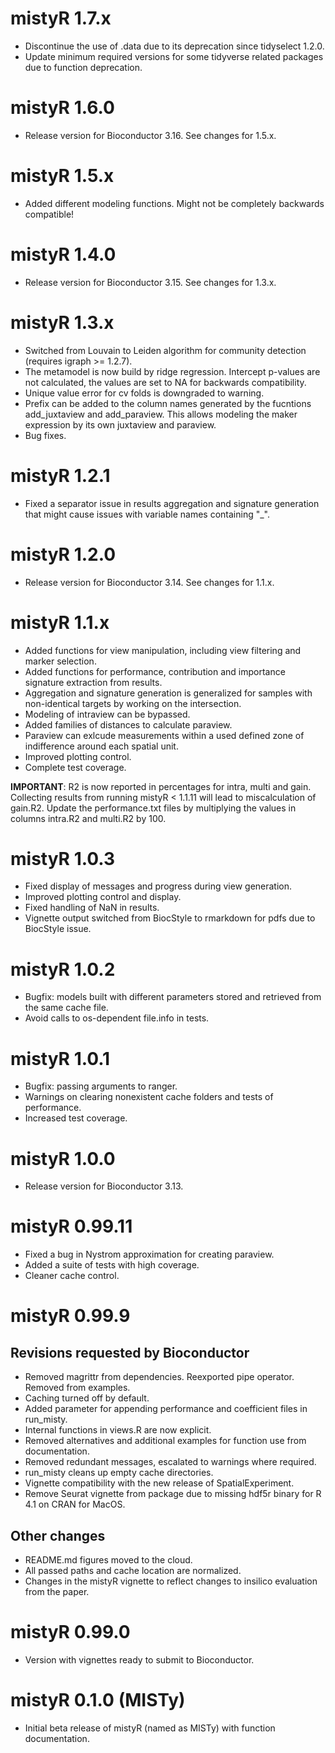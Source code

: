# mistyR 1.7.x

- Discontinue the use of .data due to its deprecation since tidyselect 1.2.0.
- Update minimum required versions for some tidyverse related packages due to function deprecation.

# mistyR 1.6.0

- Release version for Bioconductor 3.16. See changes for 1.5.x.

# mistyR 1.5.x
- Added different modeling functions. Might not be completely backwards compatible!

# mistyR 1.4.0

- Release version for Bioconductor 3.15. See changes for 1.3.x.

# mistyR 1.3.x

- Switched from Louvain to Leiden algorithm for community detection (requires igraph >= 1.2.7).
- The metamodel is now build by ridge regression. Intercept p-values are not calculated, the values are set to NA for backwards compatibility.
- Unique value error for cv folds is downgraded to warning.
- Prefix can be added to the column names generated by the fucntions add_juxtaview and add_paraview. This allows modeling the maker expression by its own juxtaview and paraview.
- Bug fixes.

# mistyR 1.2.1

- Fixed a separator issue in results aggregation and signature generation that might cause issues with variable names containing "_".

# mistyR 1.2.0

- Release version for Bioconductor 3.14. See changes for 1.1.x.

# mistyR 1.1.x

- Added functions for view manipulation, including view filtering and marker selection.
- Added functions for performance, contribution and importance signature extraction from results.
- Aggregation and signature generation is generalized for samples with non-identical targets by working on the intersection.
- Modeling of intraview can be bypassed.
- Added families of distances to calculate paraview.
- Paraview can exlcude measurements within a used defined zone of indifference around each spatial unit.
- Improved plotting control.
- Complete test coverage.

**IMPORTANT**: R2 is now reported in percentages for intra, multi and gain. Collecting results from running mistyR < 1.1.11 will lead to miscalculation of gain.R2. Update the performance.txt files by multiplying the values in columns intra.R2 and multi.R2 by 100.

# mistyR 1.0.3

- Fixed display of messages and progress during view generation.
- Improved plotting control and display.
- Fixed handling of NaN in results.
- Vignette output switched from BiocStyle to rmarkdown for pdfs due to BiocStyle issue.

# mistyR 1.0.2

- Bugfix: models built with different parameters stored and retrieved from the same cache file.
- Avoid calls to os-dependent file.info in tests. 

# mistyR 1.0.1

- Bugfix: passing arguments to ranger.
- Warnings on clearing nonexistent cache folders and tests of performance.
- Increased test coverage.

# mistyR 1.0.0

- Release version for Bioconductor 3.13.

# mistyR 0.99.11

- Fixed a bug in Nystrom approximation for creating paraview.
- Added a suite of tests with high coverage.
- Cleaner cache control.

# mistyR 0.99.9

## Revisions requested by Bioconductor

- Removed magrittr from dependencies. Reexported pipe operator. Removed from examples.
- Caching turned off by default.
- Added parameter for appending performance and coefficient files in run_misty.
- Internal functions in views.R are now explicit.
- Removed alternatives and additional examples for function use from documentation.
- Removed redundant messages, escalated to warnings where required.
- run_misty cleans up empty cache directories.
- Vignette compatibility with the new release of SpatialExperiment.
- Remove Seurat vignette from package due to missing hdf5r binary for R 4.1 on CRAN for MacOS.

## Other changes

- README.md figures moved to the cloud.
- All passed paths and cache location are normalized.
- Changes in the mistyR vignette to reflect changes to insilico evaluation from the paper.

# mistyR 0.99.0

-   Version with vignettes ready to submit to Bioconductor.

# mistyR 0.1.0 (MISTy)

-   Initial beta release of mistyR (named as MISTy) with function documentation.
